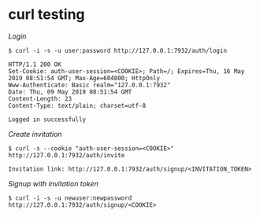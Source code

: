 # curl testing

*Login*

    $ curl -i -s -u user:password http://127.0.0.1:7932/auth/login
   
    HTTP/1.1 200 OK
    Set-Cookie: auth-user-session=<COOKIE>; Path=/; Expires=Thu, 16 May 2019 08:51:54 GMT; Max-Age=604800; HttpOnly
    Www-Authenticate: Basic realm="127.0.0.1:7932"
    Date: Thu, 09 May 2019 08:51:54 GMT
    Content-Length: 23
    Content-Type: text/plain; charset=utf-8
     
    Logged in successfully


*Create invitation*

    $ curl -s --cookie "auth-user-session=<COOKIE>" http://127.0.0.1:7932/auth/invite

    Invitation link: http://127.0.0.1:7932/auth/signup/<INVITATION_TOKEN>


*Signup with invitation token*

    $ curl -i -s -u newuser:newpassword http://127.0.0.1:7932/auth/signup/<COOKIE>
